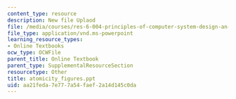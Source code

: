 ```yaml
---
content_type: resource
description: New file Uplaod
file: /media/courses/res-6-004-principles-of-computer-system-design-an-introduction-spring-2009/aa21feda7e777a54faef2a14d145c0da_atomicity_figures.ppt
file_type: application/vnd.ms-powerpoint
learning_resource_types:
- Online Textbooks
ocw_type: OCWFile
parent_title: Online Textbook
parent_type: SupplementalResourceSection
resourcetype: Other
title: atomicity_figures.ppt
uid: aa21feda-7e77-7a54-faef-2a14d145c0da
---
```

